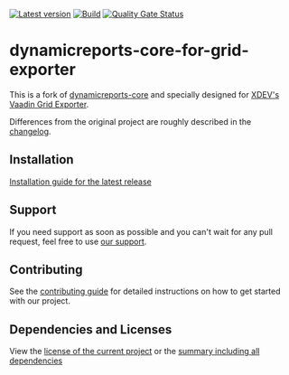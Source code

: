 [![Latest version](https://img.shields.io/maven-central/v/software.xdev/dynamicreports-core-for-grid-exporter?logo=apache%20maven)](https://mvnrepository.com/artifact/software.xdev/dynamicreports-core-for-grid-exporter)
[![Build](https://img.shields.io/github/actions/workflow/status/xdev-software/dynamicreports-core-for-grid-exporter/checkBuild.yml?branch=develop)](https://github.com/xdev-software/dynamicreports-core-for-grid-exporter/actions/workflows/checkBuild.yml?query=branch%3Adevelop)
[![Quality Gate Status](https://sonarcloud.io/api/project_badges/measure?project=xdev-software_dynamicreports-core-for-grid-exporter&metric=alert_status)](https://sonarcloud.io/dashboard?id=xdev-software_dynamicreports-core-for-grid-exporter)

# dynamicreports-core-for-grid-exporter
This is a fork of [dynamicreports-core](https://github.com/dynamicreports/dynamicreports) and specially designed for [XDEV's Vaadin Grid Exporter](https://github.com/xdev-software/vaadin-grid-exporter).

Differences from the original project are roughly described in the [changelog](./CHANGELOG.md).

## Installation
[Installation guide for the latest release](https://github.com/xdev-software/dynamicreports-core-for-grid-exporter/releases/latest#Installation)


## Support
If you need support as soon as possible and you can't wait for any pull request, feel free to use [our support](https://xdev.software/en/services/support).

## Contributing
See the [contributing guide](./CONTRIBUTING.md) for detailed instructions on how to get started with our project.

## Dependencies and Licenses
View the [license of the current project](LICENSE) or the [summary including all dependencies](https://xdev-software.github.io/dynamicreports-core-for-grid-exporter/dependencies/)
